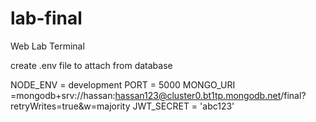 # lab-final
Web Lab Terminal

create .env file to attach from database

NODE_ENV = development
PORT = 5000
MONGO_URI =mongodb+srv://hassan:hassan123@cluster0.bt1tp.mongodb.net/final?retryWrites=true&w=majority
JWT_SECRET = 'abc123'
